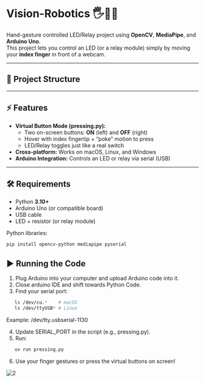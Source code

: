 
# Vision-Robotics 🖐️🤖💡

Hand-gesture controlled LED/Relay project using **OpenCV**, **MediaPipe**, and **Arduino Uno**.  
This project lets you control an LED (or a relay module) simply by moving your **index finger** in front of a webcam.

---

## 📂 Project Structure



---

## ⚡ Features
- **Virtual Button Mode (pressing.py):**
  - Two on-screen buttons: **ON** (left) and **OFF** (right)
  - Hover with index fingertip + “poke” motion to press
  - LED/Relay toggles just like a real switch
- **Cross-platform:** Works on macOS, Linux, and Windows
- **Arduino Integration:** Controls an LED or relay via serial (USB)

---

## 🛠️ Requirements

- Python **3.10+**
- Arduino Uno (or compatible board)
- USB cable
- LED + resistor (or relay module)

Python libraries:
```bash
pip install opencv-python mediapipe pyserial
```


## ▶️ Running the Code

1. Plug Arduino into your computer and upload Arduino code into it.
2. Close arduino IDE and shift towards Python Code.
3. Find your serial port:  

```bash
   ls /dev/cu.*    # macOS
   ls /dev/ttyUSB* # Linux
```
Example: /dev/tty.usbserial-1130

4. Update SERIAL_PORT in the script (e.g., pressing.py).
5. Run:

```bash
   uv run pressing.py
```
6. Use your finger gestures or press the virtual buttons on screen!

![2](https://github.com/user-attachments/assets/41f03ecd-d50e-49d5-9044-535c9afc023d)
